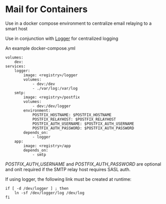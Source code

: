 # Mail for Containers

Use in a docker compose environment to centralize email relaying to a smart host

Use in conjunction with [Logger](//github.com/Cogosense/Logger) for centralized logging

An example docker-compose.yml

    volumes:
        dev:
    services:
        logger:
            image: <registry>/logger
            volumes:
                - dev:/dev
                - ./var/log:/var/log
        smtp:
            image: <registry>/postfix
            volumes:
                - dev:/dev/logger
            environment:
                POSTFIX_HOSTNAME: $POSTFIX_HOSTNAME
                POSTFIX_RELAYHOST: $POSTFIX_RELAYHOST
                POSTFIX_AUTH_USERNAME: $POSTFIX_AUTH_USERNAME
                POSTFIX_AUTH_PASSWORD: $POSTFIX_AUTH_PASSWORD
            depends_on:
                - logger
        app:
            image: <registry>/app
            depends_on:
                - smtp

*POSTFIX\_AUTH\_USERNAME* and *POSTFIX\_AUTH\_PASSWORD* are optional and onlt required if the
SMTP relay host requires SASL auth.

If using logger, the following link must be created at runtime:

    if [ -d /dev/logger ] ; then
        ln -sf /dev/logger/log /dev/log
    fi
